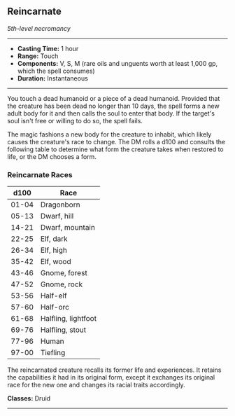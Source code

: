 ﻿## Reincarnate
*5th-level necromancy*
___
- **Casting Time:** 1 hour
- **Range:** Touch
- **Components:** V, S, M (rare oils and unguents worth at least 1,000 gp, which the spell consumes)
- **Duration:** Instantaneous

---
You touch a dead humanoid or a piece of a dead humanoid. Provided that the creature has been dead no longer than 10 days, the spell forms a new adult body for it and then calls the soul to enter that body. If the target's soul isn't free or willing to do so, the spell fails.

The magic fashions a new body for the creature to inhabit, which likely causes the creature's race to change. The DM rolls a d100 and consults the following table to determine what form the creature takes when restored to life, or the DM chooses a form.

### Reincarnate Races
|  d100 | Race                |
|:-----:|---------------------|
| 01-04 | Dragonborn          |
| 05-13 | Dwarf, hill         |
| 14-21 | Dwarf, mountain     |
| 22-25 | Elf, dark           |
| 26-34 | Elf, high           |
| 35-42 | Elf, wood           |
| 43-46 | Gnome, forest       |
| 47-52 | Gnome, rock         |
| 53-56 | Half-elf            |
| 57-60 | Half-orc            |
| 61-68 | Halfling, lightfoot |
| 69-76 | Halfling, stout     |
| 77-96 | Human               |
| 97-00 | Tiefling            |

The reincarnated creature recalls its former life and experiences. It retains the capabilities it had in its original form, except it exchanges its original race for the new one and changes its racial traits accordingly.

**Classes:** Druid


---
